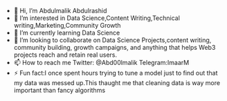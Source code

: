 - 👋 Hi, I’m Abdulmalik Abdulrashid 
- 👀 I’m interested in Data Science,Content Writing,Technical writing,Marketing,Community Growth 
- 🌱 I’m currently learning Data Science
- 💞️ I’m looking to collaborate on Data Science Projects,content writing, community building, growth campaigns, and anything that helps Web3 projects reach and retain real users.
- 📫 How to reach me Twitter: @Abd00lmalik Telegram:ImaarM
- ⚡ Fun fact:I once spent hours trying to tune a model just to find out that my data was messed up.This thaught me that cleaning data is way more important than fancy algorithms

<!---
KNKDJWI/KNKDJWI is a ✨ special ✨ repository because its `README.md` (this file) appears on your GitHub profile.
You can click the Preview link to take a look at your changes.
--->
